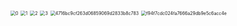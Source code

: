 <img src="https://lzc-playground-1301583638.cos.ap-chengdu.myqcloud.com/guidelines/395/0.jpg?imageSlim" alt="0" style="zoom:50%;" /> 

<img src="https://lzc-playground-1301583638.cos.ap-chengdu.myqcloud.com/guidelines/395/1.jpg?imageSlim" alt="1" style="zoom:50%;" />  

<img src="https://lzc-playground-1301583638.cos.ap-chengdu.myqcloud.com/guidelines/395/2.jpg?imageSlim" alt="2" style="zoom:50%;" /> 

<img src="https://lzc-playground-1301583638.cos.ap-chengdu.myqcloud.com/guidelines/395/3.jpg?imageSlim" alt="3" style="zoom:50%;" /> 

<img src="https://lzc-playground-1301583638.cos.ap-chengdu.myqcloud.com/guidelines/395/4716bc9cf263d06859069d2833b8c783.jpg?imageSlim" alt="4716bc9cf263d06859069d2833b8c783" style="zoom:50%;" /> 

<img src="https://lzc-playground-1301583638.cos.ap-chengdu.myqcloud.com/guidelines/395/f94f7cdc024fa7666a29db9e5c6acc4e.jpg?imageSlim" alt="f94f7cdc024fa7666a29db9e5c6acc4e" style="zoom:50%;" /> 